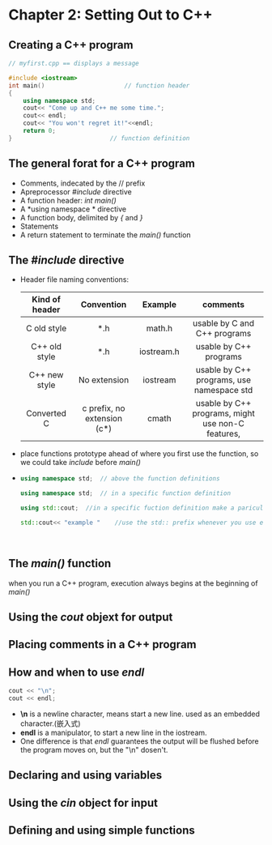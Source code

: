 # Chapter 2: Setting Out to C++

## Creating a C++ program

```C++
// myfirst.cpp == displays a message

#include <iostream>
int main()						// function header
{
	using namespace std;
	cout<< "Come up and C++ me some time.";
	cout<< endl;
	cout<< "You won't regret it!"<<endl;
	return 0;
}							// function definition
```

## The general forat for a C++ program

- Comments, indecated by the // prefix
- Apreprocessor *#include* directive
- A function header: *int main()*
- A *using namespace * directive
- A function body, delimited by *{* and *}*
- Statements
- A return statement to terminate the *main()* function 


## The *#include* directive

- Header file naming conventions:

  | Kind of header |         Convention          |  Example   |                 comments                 |
  | :------------: | :-------------------------: | :--------: | :--------------------------------------: |
  |  C old style   |             *.h             |   math.h   |       usable by C and C++ programs       |
  | C++ old style  |             *.h             | iostream.h |          usable by C++ programs          |
  | C++ new style  |        No extension         |  iostream  | usable by C++ programs, use namespace std |
  |  Converted C   | c prefix, no extension (c*) |   cmath    | usable by C++ programs, might use non-C features, |

- place functions prototype ahead of where you first use the function, so we could take *include* before *main()*

- ```C++
  using namespace std;	// above the function definitions
  ```

  ```c++
  using namespace std; 	// in a specific function definition
  ```

  ```C++
  using std::cout;	//in a specific fuction definition make a paricular element available to the function
  ```

  ```C++
  std::cout<< "example " 	//use the std:: prefix whenever you use elements from the std namespace
  ```

  ​


## The *main()* function

when you run a C++ program, execution always begins at the beginning of *main()*

## Using the *cout* objext for output

## Placing comments in a C++ program

## How and when to use *endl*

```C++
cout << "\n";
cout << endl;
```

- **\n**  is a newline character, means start a new line.  used as an embedded character.(嵌入式)
- **endl**  is a manipulator, to start a new line in the iostream.
- One difference is that *endl* guarantees the output will be flushed before the program moves on, but the "\n" dosen't.



## Declaring and using variables

## Using the *cin* object for input

## Defining and using simple functions

